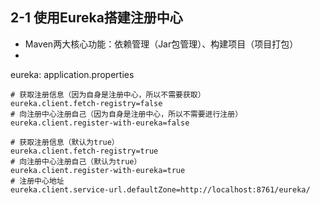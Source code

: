 ## 2-1 使用Eureka搭建注册中心

- Maven两大核心功能：依赖管理（Jar包管理）、构建项目（项目打包）
- 

eureka:
application.properties
```
# 获取注册信息（因为自身是注册中心，所以不需要获取）
eureka.client.fetch-registry=false
# 向注册中心注册自己（因为自身是注册中心，所以不需要进行注册）
eureka.client.register-with-eureka=false
```

```
# 获取注册信息（默认为true）
eureka.client.fetch-registry=true
# 向注册中心注册自己（默认为true）
eureka.client.register-with-eureka=true
# 注册中心地址
eureka.client.service-url.defaultZone=http://localhost:8761/eureka/
```